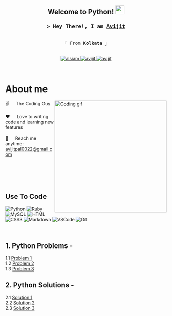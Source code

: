 
<h2 align="center">
  Welcome to Python!
  <img src="https://media.giphy.com/media/hvRJCLFzcasrR4ia7z/giphy.gif" width="28">
</h2>

<!-- Intro  -->
<h3 align="center">
        <samp>&gt; Hey There!, I am
                <b><a target="_blank" href="https://www.linkedin.com/in/avijit-pal-066b6b139/">Avijit</a></b>
        </samp>
</h3>


<p align="center"> 
  <samp>
    <br>
    「 From <b>Kolkata</b> 」
    <br>
    <br>
  </samp>
</p>

<p align="center">
 <a href="https://www.linkedin.com/in/avijit-pal-066b6b139/" target="_blank">
  <img src="https://img.shields.io/badge/LinkedIn-0077B5?style=for-the-badge&logo=linkedin&logoColor=white" alt="alsiam"/>
 </a>
 <a href="https://www.instagram.com/an_unorthodox_soul/?utm_source=qr&igshid=ZDc4ODBmNjlmNQ%3D%3D" target="_blank">
  <img src="https://img.shields.io/badge/Instagram-fe4164?style=for-the-badge&logo=instagram&logoColor=white" alt="avijit" />
 </a> 
 <a href="https://facebook.com/iam0022avijit" target="_blank">
  <img src="https://img.shields.io/badge/Facebook-20BEFF?&style=for-the-badge&logo=facebook&logoColor=white" alt="avijit"  />
  </a> 
</p>
<br />

<!-- About Section -->
 # About me
 
<p>
 <img align="right" width="350" src="/assets/programmer.gif" alt="Coding gif" />
  
 ✌️ &emsp; The Coding Guy <br/><br/>
 ❤️ &emsp; Love to writing code and learning new features<br/><br/>
 📧 &emsp; Reach me anytime: avijitpal0022@gmail.com<br/><br/>

</p>

<br/>
<br/>
<br/>

## Use To Code
![Python](https://img.shields.io/badge/python-3670A0?style=for-the-badge&logo=python&logoColor=ffdd54)
![Ruby](https://img.shields.io/badge/ruby-%23CC342D.svg?style=for-the-badge&logo=ruby&logoColor=white)
![MySQL](https://img.shields.io/badge/mysql-%2300f.svg?style=for-the-badge&logo=mysql&logoColor=white)
![HTML](https://img.shields.io/badge/HTML5-E34F26?style=for-the-badge&logo=html5&logoColor=white)
![CSS3](https://img.shields.io/badge/CSS3-1572B6?style=for-the-badge&logo=css3&logoColor=white)
![Markdown](https://img.shields.io/badge/Markdown-000000?style=for-the-badge&logo=markdown&logoColor=white)
![VSCode](https://img.shields.io/badge/Visual_Studio-0078d7?style=for-the-badge&logo=visual%20studio&logoColor=white)
![Git](https://img.shields.io/badge/Git-F05032?style=for-the-badge&logo=git&logoColor=white)

<br/>

## 1. Python Problems -
1.1 [Problem 1](https://avijit0022.github.io/Python/Problems/Problem_1)
<br>
1.2 [Problem 2](https://avijit0022.github.io/Python/Problems/Problem_2)
<br>
1.3 [Problem 3](https://avijit0022.github.io/Python/Problems/Problem_2)

## 2. Python Solutions -
2.1 [Solution 1](https://avijit0022.github.io/Python/Solutions/Solution_1)
<br>
2.2 [Solution 2](https://avijit0022.github.io/Python/Solutions/Solution_2)
<br>
2.3 [Solution 3](https://avijit0022.github.io/Python/Solutions/Solution_3)

